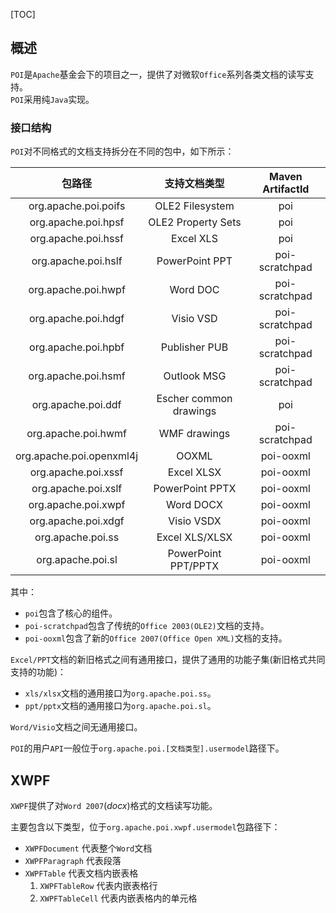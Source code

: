 [TOC]

## 概述
`POI`是`Apache`基金会下的项目之一，提供了对微软`Office`系列各类文档的读写支持。  
`POI`采用纯`Java`实现。

### 接口结构
`POI`对不同格式的文档支持拆分在不同的包中，如下所示：

| 包路径 | 支持文档类型 | Maven ArtifactId |
|:----:|:---------:|:----------------:|
| org.apache.poi.poifs | OLE2 Filesystem | poi |
| org.apache.poi.hpsf | OLE2 Property Sets | poi |
| org.apache.poi.hssf | Excel XLS | poi |
| org.apache.poi.hslf | PowerPoint PPT | poi-scratchpad |
| org.apache.poi.hwpf | Word DOC | poi-scratchpad |
| org.apache.poi.hdgf | Visio VSD | poi-scratchpad |
| org.apache.poi.hpbf | Publisher PUB | poi-scratchpad |
| org.apache.poi.hsmf | Outlook MSG | poi-scratchpad |
| org.apache.poi.ddf | Escher common drawings | poi |
| org.apache.poi.hwmf | WMF drawings | poi-scratchpad |
| org.apache.poi.openxml4j | OOXML | poi-ooxml |
| org.apache.poi.xssf | Excel XLSX | poi-ooxml |
| org.apache.poi.xslf | PowerPoint PPTX | poi-ooxml |
| org.apache.poi.xwpf | Word DOCX | poi-ooxml |
| org.apache.poi.xdgf | Visio VSDX | poi-ooxml |
| org.apache.poi.ss | Excel XLS/XLSX | poi-ooxml |
| org.apache.poi.sl | PowerPoint PPT/PPTX | poi-ooxml |

其中：

- `poi`包含了核心的组件。
- `poi-scratchpad`包含了传统的`Office 2003(OLE2)`文档的支持。
- `poi-ooxml`包含了新的`Office 2007(Office Open XML)`文档的支持。

`Excel/PPT`文档的新旧格式之间有通用接口，提供了通用的功能子集(新旧格式共同支持的功能)：

- `xls/xlsx`文档的通用接口为`org.apache.poi.ss`。
- `ppt/pptx`文档的通用接口为`org.apache.poi.sl`。

`Word/Visio`文档之间无通用接口。

`POI`的用户`API`一般位于`org.apache.poi.[文档类型].usermodel`路径下。



## XWPF
`XWPF`提供了对`Word 2007`(*docx*)格式的文档读写功能。

主要包含以下类型，位于`org.apache.poi.xwpf.usermodel`包路径下：

- `XWPFDocument` 代表整个`Word`文档
- `XWPFParagraph` 代表段落
- `XWPFTable` 代表文档内嵌表格
	1. `XWPFTableRow` 代表内嵌表格行
	1. `XWPFTableCell` 代表内嵌表格内的单元格
